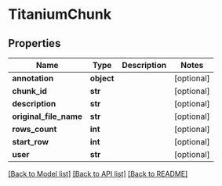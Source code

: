 # TitaniumChunk


## Properties
Name | Type | Description | Notes
------------ | ------------- | ------------- | -------------
**annotation** | **object** |  | [optional] 
**chunk_id** | **str** |  | [optional] 
**description** | **str** |  | [optional] 
**original_file_name** | **str** |  | [optional] 
**rows_count** | **int** |  | [optional] 
**start_row** | **int** |  | [optional] 
**user** | **str** |  | [optional] 

[[Back to Model list]](../README.md#documentation-for-models) [[Back to API list]](../README.md#documentation-for-api-endpoints) [[Back to README]](../README.md)


